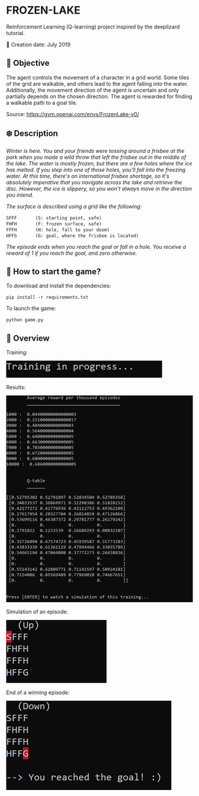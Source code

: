 # FROZEN-LAKE 

Reinforcement Learning (Q-learning) project inspired by the deeplizard tutorial.

:date: Creation date: July 2019 

## :dart: Objective

The agent controls the movement of a character in a grid world. Some tiles of the grid are walkable, and others lead to the agent falling into the water. Additionally, the movement direction of the agent is uncertain and only partially depends on the chosen direction. The agent is rewarded for finding a walkable path to a goal tile.

Source: https://gym.openai.com/envs/FrozenLake-v0/

## :snowflake: Description

*Winter is here. You and your friends were tossing around a frisbee at the park when you made a wild throw that left the frisbee out in the middle of the lake. The water is mostly frozen, but there are a few holes where the ice has melted. If you step into one of those holes, you'll fall into the freezing water. At this time, there's an international frisbee shortage, so it's absolutely imperative that you navigate across the lake and retrieve the disc. However, the ice is slippery, so you won't always move in the direction you intend.*

*The surface is described using a grid like the following:*
```
SFFF       (S: starting point, safe)  
FHFH       (F: frozen surface, safe)
FFFH       (H: hole, fall to your doom)
HFFG       (G: goal, where the frisbee is located)
```

*The episode ends when you reach the goal or fall in a hole. You receive a reward of 1 if you reach the goal, and zero otherwise.*

## :rocket: How to start the game?

To download and install the dependencies:
```
pip install -r requirements.txt
```
To launch the game:
```
python game.py
```

## :eyes: Overview

Training:

![im_1](./screenshots/im_1.png)

Results:

![im_2](./screenshots/im_2.png)

Simulation of an episode:

![im_3](./screenshots/im_3.png)

End of a winning episode:

![im_4](./screenshots/im_4.png)



